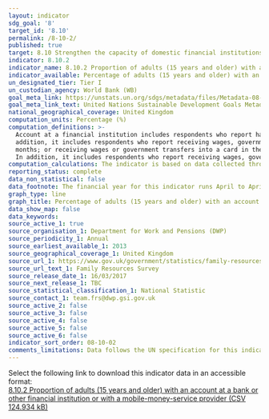 ```yaml
---
layout: indicator
sdg_goal: '8'
target_id: '8.10'
permalink: /8-10-2/
published: true
target: 8.10 Strengthen the capacity of domestic financial institutions to encourage and expand access to banking, insurance and financial services for all
indicator: 8.10.2
indicator_name: 8.10.2 Proportion of adults (15 years and older) with an account at a bank or other financial institution or with a mobile-money-service provider
indicator_available: Percentage of adults (15 years and older) with an account at a bank or other financial institution
un_designated_tier: Tier I
un_custodian_agency: World Bank (WB)
goal_meta_link: https://unstats.un.org/sdgs/metadata/files/Metadata-08-10-02.pdf
goal_meta_link_text: United Nations Sustainable Development Goals Metadata (PDF 210 KB)
national_geographical_coverage: United Kingdom
computation_units: Percentage (%)
computation_definitions: >-
  Account at a financial institution includes respondents who report having an account at a bank or at another type of financial institution, such as a credit union, microfinance institution, cooperative, or the post office (if applicable), or having a debit card in their own name. In
  addition, it includes respondents who report receiving wages, government transfers, or payments for agricultural products into an account at a financial institution in the past 12 months; paying utility bills or school fees from an account at a financial institution in the past 12
  months; or receiving wages or government transfers into a card in the past 12 months. Mobile money account includes respondents who report personally using GSM Association (GSMA) Mobile Money for the Unbanked (MMU) services in the past 12 months to pay bills or to send or receive money.
  In addition, it includes respondents who report receiving wages, government transfers, or payments for agricultural products through a mobile phone in the past 12 months.
computation_calculations: The indicator is based on data collected through individual level surveys in each country with representative samples. Appropriate sampling weights are used in calculating country-level aggregates.
reporting_status: complete
data_non_statistical: false
data_footnote: The financial year for this indicator runs April to April. The date on the X axis is the start of the financial year
graph_type: line
graph_title: Percentage of adults (15 years and older) with an account at a bank or other financial institution
data_show_map: false
data_keywords:  
source_active_1: true
source_organisation_1: Department for Work and Pensions (DWP)
source_periodicity_1: Annual
source_earliest_available_1: 2013
source_geographical_coverage_1: United Kingdom
source_url_1: https://www.gov.uk/government/statistics/family-resources-survey-financial-year-201516
source_url_text_1: Family Resources Survey
source_release_date_1: 16/03/2017
source_next_release_1: TBC
source_statistical_classification_1: National Statistic
source_contact_1: team.frs@dwp.gsi.gov.uk
source_active_2: false
source_active_3: false
source_active_4: false
source_active_5: false
source_active_6: false
indicator_sort_order: 08-10-02
comments_limitations: Data follows the UN specification for this indicator. This indicator has not been identified in collaboration with topic experts.
---
```

Select the following link to download this indicator data in an accessible format:<br>[8.10.2 Proportion of adults (15 years and older) with an account at a bank or other financial institution or with a mobile-money-service provider (CSV 124.934 kB)](https://sustainabledevelopment-uk.github.io/sdg-data/data/8-10-2.csv)
